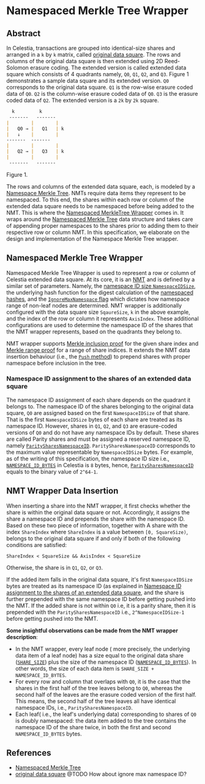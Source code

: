 # Namespaced Merkle Tree Wrapper
## Abstract
In Celestia, transactions are grouped into identical-size shares and arranged in a `k` by `k` matrix, called [original data square](https://github.com/celestiaorg/celestia-app/blob/specs-staging/specs/src/specs/data_structures.md#arranging-available-data-into-shares).
The rows and columns of the original data square is then extended using 2D Reed-Solomon erasure coding.
The extended version is called extended data square which consists of 4 quadrants namely, `Q0`, `Q1`, `Q2`, and `Q3`.
Figure 1 demonstrates a sample data square and its extended version.
`Q0` corresponds to the original data square.
`Q1` is the row-wise erasure coded data of `Q0`.
`Q2` is the column-wise erasure coded data of `Q0`.
`Q3` is the erasure coded data of `Q2`.
The extended version is a `2k` by `2k` square.
```markdown
  k         k
 -------   -------
|        |        |
|   Q0 → |   Q1   | k
|   ↓    |        |
-------  -------
|        |        |
|   Q2 → |   Q3   | k
|        |        |
 -------   -------
```
Figure 1.

The rows and columns of the extended data square, each, is modeled by a [Namespace Merkle Tree](https://github.com/celestiaorg/nmt/blob/master/spec/nmt.md).
NMTs require data items they represent to be namespaced.
To this end, the shares within each row or column of the extended data square needs to be namespaced before being added to the NMT.
This is where the [Namespaced MerkleTree Wrapper](https://github.com/celestiaorg/celestia-app/blob/main/pkg/wrapper/nmt_wrapper.go) comes in.
It wraps around the [Namespaced Merkle Tree](https://github.com/celestiaorg/nmt/blob/master/spec/nmt.md) data structure and takes care of appending proper namespaces to the shares prior to adding them to their respective row or column NMT.
In this specification, we elaborate on the design and implementation of the Namespace Merkle Tree wrapper.



## Namespaced Merkle Tree Wrapper
Namespaced Merkle Tree Wrapper is used to represent a row or column of Celestia extended data square.
At its core, it is an [NMT](https://github.com/celestiaorg/nmt/blob/master/spec/nmt.md) and is defined by a similar set of parameters.
Namely, the [namespace ID size `NamespaceIDSize`](https://github.com/celestiaorg/nmt/blob/master/spec/nmt.md#nmt-data-structure), 
the underlying hash function for the digest calculation of the [namespaced hashes](https://github.com/celestiaorg/nmt/blob/master/spec/nmt.md#namespaced-hash), 
and the [`IgnoreMaxNamespace` flag](https://github.com/celestiaorg/nmt/blob/master/spec/nmt.md#ignore-max-namespace) which dictates how namespace range of non-leaf nodes are determined.
NMT wrapper is additionally configured with the data square size `SqaureSize`, `k` in the above example, and the index of the row or column it represents `AxisIndex`.
These additional configurations are used to determine the namespace ID of the shares that the NMT wrapper represents, based on the quadrants they belong to.

NMT wrapper supports [Merkle inclusion proof](#link-to-the-nmt-spec-for-the-inclusion-proof) for the given share index and [Merkle range proof](#link-to-the-nmt-spec-for-the-range-proof) for a range of share indices.
It extends the NMT data insertion behaviour (i.e., the [`Push` method]()) to prepend shares with proper namespace before inclusion in the tree.

### Namespace ID assignment to the shares of an extended data square
The namespace ID assignment of each share depends on the quadrant it belongs to.
The namespace ID of the shares belonging to the original data square, `Q0` are assigned based on the first `NamespaceIDSize` of that share.
That is the first `NamespaceIDSize` bytes of each share are treated as its namespace ID.
However, shares in `Q1`, `Q2`, and `Q3` are erasure-coded versions of `Q0` and do not have any namespace IDs by default.
These shares are called Parity shares and must be assigned a reserved namespace ID, namely [`ParitySharesNamespaceID`]().
`ParitySharesNamespaceID` corresponds to the maximum value representable by `NamespaceIDSize` bytes.
For example, as of the writing of this specification, the namespace ID size i.e., [`NAMESPACE_ID_BYTES`](https://github.com/celestiaorg/celestia-app/blob/specs-staging/specs/src/specs/consensus.md#constants) in Celestia is `8` bytes, hence, [`ParitySharesNamespaceID`](https://github.com/celestiaorg/celestia-app/blob/specs-staging/specs/src/specs/consensus.md#reserved-namespace-ids) equals to the binary value of `2^64-1`.


## NMT Wrapper Data Insertion
When inserting a share into the NMT wrapper, it first checks whether the share is within the original data square or not.
Accordingly, it assigns the share a namespace ID and prepends the share with the namespace ID.
Based on these two piece of information, together with 
A share with the index `ShareIndex` where `ShareIndex` is a value between `[0, SquareSize)`, belongs to the original data square if and only if both of the following conditions are satisfied:
```
ShareIndex < SquareSize && AxisIndex < SquareSize
```
Otherwise, the share is in `Q1`, `Q2`, or `Q3`.

If the added item falls in the original data square, it's first `NamespaceIDSize` bytes are treated as its namespace ID (as explained in [Namespace ID assignment to the shares of an extended data square](#namespace-id-assignment-to-the-shares-of-an-extended-data-square), and the share is further prepended with the same namespace ID before getting pushed into the NMT.
If the added share is not within `Q0` i.e, it is a parity share, then it is prepended with the `ParitySharesNamespaceID` i.e., `2^NamespaceIDSize-1` before getting pushed into the NMT.


**Some insightful observations can be made from the NMT wrapper description**:
- In the NMT wrapper, every leaf node ( more precisely, the underlying data item of a leaf node) has a size equal to the original data share ([`SHARE_SIZE`](https://github.com/celestiaorg/celestia-app/blob/specs-staging/specs/src/specs/consensus.md#constants)) plus the size of the namespace ID ([`NAMESPACE_ID_BYTES`](https://github.com/celestiaorg/celestia-app/blob/specs-staging/specs/src/specs/consensus.md#constants)).
  In other words, the size of each data item is `SHARE_SIZE + NAMESPACE_ID_BYTES`.
- For every row and column that overlaps with `Q0`, it is the case that the shares in the first half of the tree leaves  belong to `Q0`, whereas the second half of the leaves are the erasure coded version of the first half.
 This means, the second half of the tree leaves all have identical namespace IDs, i.e., `ParitySharesNamespaceID`.
- Each leaf( i.e., the leaf's underlying data) corresponding to shares of `Q0` is doubly namespaced: the data item added to the tree contains the namespace ID of the share twice, in both the first and second `NAMESPACE_ID_BYTES` bytes.

## References
- [Namespaced Merkle Tree](https://github.com/celestiaorg/nmt/blob/master/spec/nmt.md)
- [original data square](https://github.com/celestiaorg/celestia-app/blob/specs-staging/specs/src/specs/data_structures.md#arranging-available-data-into-shares)
  @TODO How about ignore max namespace ID? 

